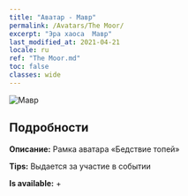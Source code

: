 ```yaml
---
title: "Аватар - Мавр"
permalink: /Avatars/The Moor/
excerpt: "Эра хаоса  Мавр"
last_modified_at: 2021-04-21
locale: ru
ref: "The Moor.md"
toc: false
classes: wide
---
```

 ![Мавр](/images/a/avatarFrame_70.png)

## Подробности

 **Описание:** Рамка аватара «Бедствие топей» 

 **Tips:** Выдается за участие в событии 

 **Is available:**  + 

